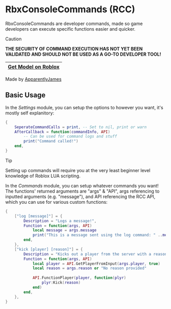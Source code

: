 # RbxConsoleCommands (RCC)
RbxConsoleCommands are developer commands, made so game developers can execute specific functions easier and quicker.

> [!CAUTION]
> **THE SECURITY OF COMMAND EXECUTION HAS NOT YET BEEN VALIDATED AND SHOULD NOT BE USED AS A GO-TO DEVELOPER TOOL!**

| [Get Model on Roblox](https://create.roblox.com/store/asset/17256397886) |
| ------------- |

Made by [ApparentlyJames](https://apparentlyjames.carrd.co/)

## Basic Usage
In the *Settings* module, you can setup the options to however you want, it's mostly self explanitory:
```lua
{
	SeperateCommandCalls = print, -- Set to nil, print or warn
	AfterCallback = function(commandInfo, API)
		-- Can be used for command logs and stuff
		print("Command called!")
	end,
}
```

> [!TIP]
> Setting up commands will require you at the very least beginner level knowledge of Roblox LUA scripting.

In the *Commands* module, you can setup whatever commands you want! The functions' returned arguments are "args" & "API", args referencing to inputted arguments (e.g. "message"), and API referencing the RCC API, which you can use for various custom functions:
```lua
{
	["log [message]"] = {
		Description = "Logs a message!",
		Function = function(args, API)
			local message = args.message
			print("This is a message sent using the log command: " ..message)
		end,
	},
	["kick [player] [reason]"] = {
		Description = "Kicks out a player from the server with a reason",
		Function = function(args, API)
			local player = API.GetPlayerFromInput(args.player, true)
			local reason = args.reason or "No reason provided"
			
			API.FunctionPlayer(player, function(plyr)
				plyr:Kick(reason)
			end)
		end,
	},
}
```
